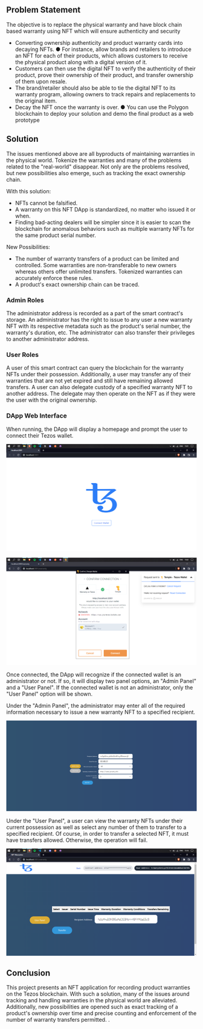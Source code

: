 

## Problem Statement

The objective is to replace the physical warranty and have block chain based warranty using NFT which will ensure authenticity and security

- Converting ownership authenticity and product warranty cards into decaying NFTs. ● For instance, allow brands and retailers to introduce an NFT for each of their products, which allows customers to receive the physical product along with a digital version of it.
- Customers can then use the digital NFT to verify the authenticity of their product, prove their ownership of their product, and transfer ownership of them upon resale.
- The brand/retailer should also be able to tie the digital NFT to its warranty program, allowing owners to track repairs and replacements to the original item.
- Decay the NFT once the warranty is over. ● You can use the Polygon blockchain to deploy your solution and demo the final product as a web prototype

## Solution

The issues mentioned above are all byproducts of maintaining warranties in the physical world. Tokenize the warranties and many of the problems related to the "real-world" disappear. Not only are the problems resolved, but new possibilities also emerge, such as tracking the exact ownership chain.

With this solution:
- NFTs cannot be falsified.
- A warranty on this NFT DApp is standardized, no matter who issued it or when.
- Finding bad-acting dealers will be simpler since it is easier to scan the blockchain for anomalous behaviors such as multiple warranty NFTs for the same product serial number. 

New Possibilities:
- The number of warranty transfers of a product can be limited and controlled. Some warranties are non-transferable to new owners whereas others offer unlimited transfers. Tokenized warranties can accurately enforce these rules.
- A product's exact ownership chain can be traced.

### Admin Roles

The administrator address is recorded as a part of the smart contract's storage. An administrator has the right to issue to any user a new warranty NFT with its respective metadata such as the product's serial number, the warranty's duration, etc. The administrator can also transfer their privileges to another administrator address.

### User Roles

A user of this smart contract can query the blockchain for the warranty NFTs under their possession. Additionally, a user may transfer any of their warranties that are not yet expired and still have remaining allowed transfers. A user can also delegate custody of a specified warranty NFT to another address. The delegate may then operate on the NFT as if they were the user with the original ownership.

### DApp Web Interface

When running, the DApp will display a homepage and prompt the user to connect their Tezos wallet.

![Connect Wallet Image](./images/wallet_connect1.png)

![Connect Wallet Image](./images/wallet_connect2.png)

Once connected, the DApp will recognize if the connected wallet is an administrator or not. If so, it will display two panel options, an "Admin Panel" and a "User Panel". If the connected wallet is not an administrator, only the "User Panel" option will be shown.

Under the "Admin Panel", the administrator may enter all of the required information necessary to issue a new warranty NFT to a specified recipient.

![Admin Panel Image](./images/admin_panel.png)

Under the "User Panel", a user can view the warranty NFTs under their current possession as well as select any number of them to transfer to a specified recipient. Of course, in order to transfer a selected NFT, it must have transfers allowed. Otherwise, the operation will fail.

![User Panel Image](./images/user_panel.png)

## Conclusion

This project presents an NFT application for recording product warranties on the Tezos blockchain. With such a solution, many of the issues around tracking and handling warranties in the physical world are alleviated. Additionally, new possibilities are opened such as exact tracking of a product's ownership over time and precise counting and enforcement of the number of warranty transfers permitted.
.
